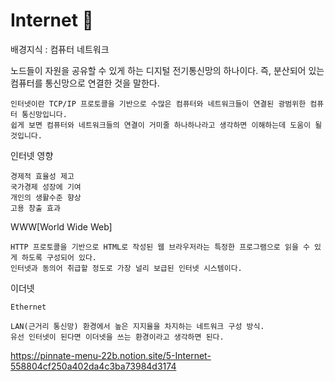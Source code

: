 # Internet 🥥
배경지식 : 컴퓨터 네트워크

노드들이 자원을 공유할 수 있게 하는 디지털 전기통신망의 하나이다. 즉, 분산되어 있는 컴퓨터를 통신망으로 연결한 것을 말한다.

```
인터넷이란 TCP/IP 프로토콜을 기반으로 수많은 컴퓨터와 네트워크들이 연결된 광범위한 컴퓨터 통신망입니다. 
쉽게 보면 컴퓨터와 네트워크들의 연결이 거미줄 하나하나라고 생각하면 이해하는데 도움이 될 것입니다.
```

인터넷 영향

```
경제적 효율성 제고
국가경제 성장에 기여
개인의 생활수준 향상
고용 창출 효과
```

WWW[World Wide Web]

```
HTTP 프로토콜을 기반으로 HTML로 작성된 웹 브라우저라는 특정한 프로그램으로 읽을 수 있게 하도록 구성되어 있다.  
인터넷과 동의어 취급할 정도로 가장 널리 보급된 인터넷 시스템이다.
```

이더넷
```
Ethernet

LAN(근거리 통신망) 환경에서 높은 지지율을 차지하는 네트워크 구성 방식.  
유선 인터넷이 된다면 이더넷을 쓰는 환경이라고 생각하면 된다.
```
https://pinnate-menu-22b.notion.site/5-Internet-558804cf250a402da4c3ba73984d3174